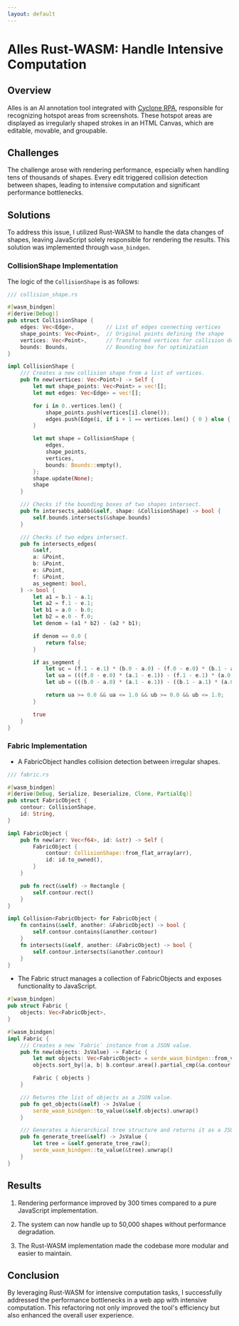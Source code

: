 ```yaml
---
layout: default
---
```


# Alles Rust-WASM: Handle Intensive Computation

## Overview

Alles is an AI annotation tool integrated with [Cyclone RPA](https://en.cyclone-robotics.com/), responsible for recognizing hotspot areas from screenshots. These hotspot areas are displayed as irregularly shaped strokes in an HTML Canvas, which are editable, movable, and groupable.

## Challenges

The challenge arose with rendering performance, especially when handling tens of thousands of shapes. Every edit triggered collision detection between shapes, leading to intensive computation and significant performance bottlenecks.

## Solutions

To address this issue, I utilized Rust-WASM to handle the data changes of shapes, leaving JavaScript solely responsible for rendering the results. This solution was implemented through `wasm_bindgen`.

### CollisionShape Implementation

The logic of the `CollisionShape` is as follows:

```rust
/// collision_shape.rs

#[wasm_bindgen]
#[derive(Debug)]
pub struct CollisionShape {
    edges: Vec<Edge>,          // List of edges connecting vertices
    shape_points: Vec<Point>,  // Original points defining the shape
    vertices: Vec<Point>,      // Transformed vertices for collision detection
    bounds: Bounds,            // Bounding box for optimization
}

impl CollisionShape {
    /// Creates a new collision shape from a list of vertices.
    pub fn new(vertices: Vec<Point>) -> Self {
        let mut shape_points: Vec<Point> = vec![];
        let mut edges: Vec<Edge> = vec![];

        for i in 0..vertices.len() {
            shape_points.push(vertices[i].clone());
            edges.push(Edge(i, if i + 1 == vertices.len() { 0 } else { i + 1 }));
        }

        let mut shape = CollisionShape {
            edges,
            shape_points,
            vertices,
            bounds: Bounds::empty(),
        };
        shape.update(None);
        shape
    }

    /// Checks if the bounding boxes of two shapes intersect.
    pub fn intersects_aabb(&self, shape: &CollisionShape) -> bool {
        self.bounds.intersects(&shape.bounds)
    }

    /// Checks if two edges intersect.
    pub fn intersects_edges(
        &self,
        a: &Point,
        b: &Point,
        e: &Point,
        f: &Point,
        as_segment: bool,
    ) -> bool {
        let a1 = b.1 - a.1;
        let a2 = f.1 - e.1;
        let b1 = a.0 - b.0;
        let b2 = e.0 - f.0;
        let denom = (a1 * b2) - (a2 * b1);

        if denom == 0.0 {
            return false;
        }

        if as_segment {
            let uc = (f.1 - e.1) * (b.0 - a.0) - (f.0 - e.0) * (b.1 - a.1);
            let ua = (((f.0 - e.0) * (a.1 - e.1)) - (f.1 - e.1) * (a.0 - e.0)) / uc;
            let ub = (((b.0 - a.0) * (a.1 - e.1)) - ((b.1 - a.1) * (a.0 - e.0))) / uc;

            return ua >= 0.0 && ua <= 1.0 && ub >= 0.0 && ub <= 1.0;
        }

        true
    }
}
```

### Fabric Implementation

- A FabricObject handles collision detection between irregular shapes.

```rust
/// fabric.rs

#[wasm_bindgen]
#[derive(Debug, Serialize, Deserialize, Clone, PartialEq)]
pub struct FabricObject {
    contour: CollisionShape,
    id: String,
}

impl FabricObject {
    pub fn new(arr: Vec<f64>, id: &str) -> Self {
        FabricObject {
            contour: CollisionShape::from_flat_array(arr),
            id: id.to_owned(),
        }
    }

    pub fn rect(&self) -> Rectangle {
        self.contour.rect()
    }
}

impl Collision<FabricObject> for FabricObject {
    fn contains(&self, another: &FabricObject) -> bool {
        self.contour.contains(&another.contour)
    }
    fn intersects(&self, another: &FabricObject) -> bool {
        self.contour.intersects(&another.contour)
    }
}
```

- The Fabric struct manages a collection of FabricObjects and exposes functionality to JavaScript.

```rust
#[wasm_bindgen]
pub struct Fabric {
    objects: Vec<FabricObject>,
}

#[wasm_bindgen]
impl Fabric {
    /// Creates a new `Fabric` instance from a JSON value.
    pub fn new(objects: JsValue) -> Fabric {
        let mut objects: Vec<FabricObject> = serde_wasm_bindgen::from_value(objects).unwrap();
        objects.sort_by(|a, b| b.contour.area().partial_cmp(&a.contour.area()).unwrap());

        Fabric { objects }
    }

    /// Returns the list of objects as a JSON value.
    pub fn get_objects(&self) -> JsValue {
        serde_wasm_bindgen::to_value(&self.objects).unwrap()
    }

    /// Generates a hierarchical tree structure and returns it as a JSON value.
    pub fn generate_tree(&self) -> JsValue {
        let tree = &self.generate_tree_raw();
        serde_wasm_bindgen::to_value(&tree).unwrap()
    }
}
```

## Results

1. Rendering performance improved by 300 times compared to a pure JavaScript implementation.

2. The system can now handle up to 50,000 shapes without performance degradation.

3. The Rust-WASM implementation made the codebase more modular and easier to maintain.

## Conclusion

By leveraging Rust-WASM for intensive computation tasks, I successfully addressed the performance bottlenecks in a web app with intensive computation. This refactoring not only improved the tool's efficiency but also enhanced the overall user experience.
